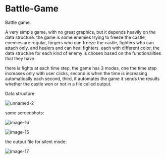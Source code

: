 # Battle-Game
Battle game.

A very simple game, with no great graphics, but it depends heavily on the data structure. the game is some enemies trying to freeze the castle, enemies are regular, forgers who can freeze the castle, fighters who can attach only, and healers and can heal fighters. each with different color, the data structure for each kind of enemy is chosen based on the functionalities that they have.

there is fights at each time step, the game has 3 modes, one the time step increases only with user clicks, second is when the time is increasing automatically each second, third, it automates the game it sends the results whether the castle won or not in a file called output.

Data structure:


![unnamed-2](https://user-images.githubusercontent.com/69484554/129361858-5cac3386-c4b5-4c5a-885b-ef7e2f90e245.png)


some screenshots:

![image-16](https://user-images.githubusercontent.com/69484554/129361937-0b16ce2c-be19-44de-a2ec-4c90aacc2e96.png)


![image-15](https://user-images.githubusercontent.com/69484554/129361945-a1af20ac-22a5-433e-8b85-1d2868d21bd7.png)

the output file for silent mode:

![image-17](https://user-images.githubusercontent.com/69484554/129361999-43caa204-c7fc-4f30-b598-ad50fd53b0b5.png)




